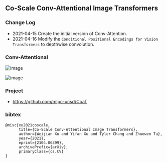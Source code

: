 ## Co-Scale Conv-Attentional Image Transformers

### Change Log

- 2021-04-15 Create the initial version of Conv-Attention.
- 2021-04-16 Modify the `Conditional Positional Encodings for Vision Transformers` to depthwise convolution.

### Conv-Attentional

![image](https://user-images.githubusercontent.com/26847524/114978283-9d4bde00-9ebb-11eb-9229-565ba41d59c6.png)

![image](https://user-images.githubusercontent.com/26847524/114978366-b3599e80-9ebb-11eb-8bb9-de1ee6ae696e.png)

### Project

- https://github.com/mlpc-ucsd/CoaT

### bibtex

```
@misc{xu2021coscale,
      title={Co-Scale Conv-Attentional Image Transformers},
      author={Weijian Xu and Yifan Xu and Tyler Chang and Zhuowen Tu},
      year={2021},
      eprint={2104.06399},
      archivePrefix={arXiv},
      primaryClass={cs.CV}
}
```
